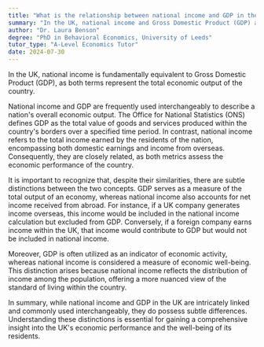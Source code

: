 ```yaml
---
title: "What is the relationship between national income and GDP in the UK?"
summary: "In the UK, national income and Gross Domestic Product (GDP) are equivalent, both reflecting the total economic output of the country."
author: "Dr. Laura Benson"
degree: "PhD in Behavioral Economics, University of Leeds"
tutor_type: "A-Level Economics Tutor"
date: 2024-07-30
---
```


In the UK, national income is fundamentally equivalent to Gross Domestic Product (GDP), as both terms represent the total economic output of the country.

National income and GDP are frequently used interchangeably to describe a nation's overall economic output. The Office for National Statistics (ONS) defines GDP as the total value of goods and services produced within the country's borders over a specified time period. In contrast, national income refers to the total income earned by the residents of the nation, encompassing both domestic earnings and income from overseas. Consequently, they are closely related, as both metrics assess the economic performance of the country.

It is important to recognize that, despite their similarities, there are subtle distinctions between the two concepts. GDP serves as a measure of the total output of an economy, whereas national income also accounts for net income received from abroad. For instance, if a UK company generates income overseas, this income would be included in the national income calculation but excluded from GDP. Conversely, if a foreign company earns income within the UK, that income would contribute to GDP but would not be included in national income.

Moreover, GDP is often utilized as an indicator of economic activity, whereas national income is considered a measure of economic well-being. This distinction arises because national income reflects the distribution of income among the population, offering a more nuanced view of the standard of living within the country.

In summary, while national income and GDP in the UK are intricately linked and commonly used interchangeably, they do possess subtle differences. Understanding these distinctions is essential for gaining a comprehensive insight into the UK's economic performance and the well-being of its residents.
    